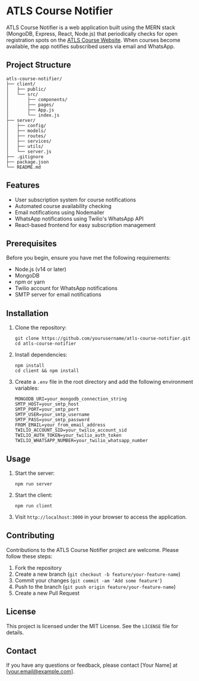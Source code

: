 # ATLS Course Notifier

ATLS Course Notifier is a web application built using the MERN stack (MongoDB, Express, React, Node.js) that periodically checks for open registration spots on the [ATLS Course Website](http://www.atls.co.za/Course). When courses become available, the app notifies subscribed users via email and WhatsApp.

## Project Structure
```
atls-course-notifier/
├── client/
│   ├── public/
│   └── src/
│       ├── components/
│       ├── pages/
│       ├── App.js
│       └── index.js
├── server/
│   ├── config/
│   ├── models/
│   ├── routes/
│   ├── services/
│   ├── utils/
│   └── server.js
├── .gitignore
├── package.json
└── README.md
```

## Features

- User subscription system for course notifications
- Automated course availability checking
- Email notifications using Nodemailer
- WhatsApp notifications using Twilio's WhatsApp API
- React-based frontend for easy subscription management

## Prerequisites

Before you begin, ensure you have met the following requirements:

- Node.js (v14 or later)
- MongoDB
- npm or yarn
- Twilio account for WhatsApp notifications
- SMTP server for email notifications

## Installation

1. Clone the repository:
   ```
   git clone https://github.com/yourusername/atls-course-notifier.git
   cd atls-course-notifier
   ```

2. Install dependencies:
   ```
   npm install
   cd client && npm install
   ```

3. Create a `.env` file in the root directory and add the following environment variables:
   ```
   MONGODB_URI=your_mongodb_connection_string
   SMTP_HOST=your_smtp_host
   SMTP_PORT=your_smtp_port
   SMTP_USER=your_smtp_username
   SMTP_PASS=your_smtp_password
   FROM_EMAIL=your_from_email_address
   TWILIO_ACCOUNT_SID=your_twilio_account_sid
   TWILIO_AUTH_TOKEN=your_twilio_auth_token
   TWILIO_WHATSAPP_NUMBER=your_twilio_whatsapp_number
   ```

## Usage

1. Start the server:
   ```
   npm run server
   ```

2. Start the client:
   ```
   npm run client
   ```

3. Visit `http://localhost:3000` in your browser to access the application.

## Contributing

Contributions to the ATLS Course Notifier project are welcome. Please follow these steps:

1. Fork the repository
2. Create a new branch (`git checkout -b feature/your-feature-name`)
3. Commit your changes (`git commit -am 'Add some feature'`)
4. Push to the branch (`git push origin feature/your-feature-name`)
5. Create a new Pull Request

## License

This project is licensed under the MIT License. See the `LICENSE` file for details.

## Contact

If you have any questions or feedback, please contact [Your Name] at [your.email@example.com].